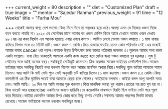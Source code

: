 +++
current_weight = 80
description = ""
diet = "Customized Plan"
draft = true
image = ""
mentor = "Sajedur Rahman"
previous_weight = 91
time = "12 Weeks"
title = "Farha Mou"

+++
থেকেই আমার স্বাস্থ্য বেশ ভালো।কিন্ত দিনে দিনে তা ভয়ংকর হয়ে ওঠে।অবস্থা এমন যে নিজের ওজন নিজে বহন করতে পারছি না।২০২০ এর সেপ্টেম্বর মাসে আমার বর ওজন মেশিন কিনে আনে যেখানে আমার ওজন দেখায় ৯৮।বর এর কড়া নির্দেশ এল অনেক হয়েছে এবার ওজন কমাও। আমিও লেগে গেলাম ওজন কমাতে। ১ মাস খাবার কমিয়ে দিলাম সঙ্গে ৩০ মিনিট হাটা।ওজন কমল ৭ কেজি।কিন্ত মেজারমেনটের তেমন কোন পরিবর্তন নেই।এর মধ্যেই আমার বাবার cancer ধরা পড়ল।বাবাকে উন্নত চিকিৎসার জন্য ভারত পাঠালাম নভেম্বর এ।শুরুহল আমার অন্য রকম একটা সংগ্রাম। বাবা বেঁচে থাকতেই আমাকে একটা কাজ করতে হবে যেটার জন্য ওজন কমানো খুব দরকার। লুজ টু গেইনের সঙ্গে আছি অনেক বছর।সবকিছুই মোটামুটি জানতাম।ঠিক করলাম সাজেদ ভাইয়ের মেন্টরশীপ নিব।সাজেদ ভাইয়ার সাথে সবকিছু নিয়েই কথা বললাম বিশেষ করে আমার মানসিক অবস্থা নিয়ে।সবকিছু শুনে ভাইয়া আমাকে সাহস দিলেন।আর আমি কি খাই সেটা শুনে সেই অনুযায়ী চার্ট বানিয়ে দিলেন।১ মাস করলাম।ওজন কমল ৪.৫ কেজি।কিন্ত ভাগ্য!!!!! এর ঠিক দুইদিন পরেই বাবা আমাকে ছেড়ে চলে গেলেন। ভাইয়াকে বললাম। ভাইয়া বলল আপু আপনি সময় নেন।আমি আছি। ২০ দিন পর আমি আবার শুরু করলাম।কিন্ত মানসিক অবস্থা খুব খারাপ।রাতের পর রাত ঘুম হয় না।কিন্ত ডায়েট আর exercise একদিনের জন্যও ছাড়িনি।যে কয়েকদিন মাঝখানে বিরতি ছিল ভাইয়া সেটা পরে পূরণ করে দিয়েছে।ভাইয়া কোনদিন আমার উপর জোর করে কিছু চাপায় দেয়নি।সবসময় আমার পছন্দের দিকটা মাথায় রেখেছে।সাজেদ ভাইয়াকে অনেক ধন্যবাদ সবকিছুর জন্য।